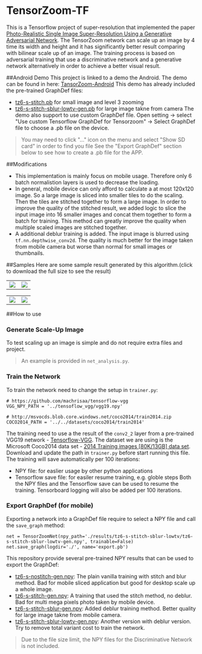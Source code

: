# TensorZoom-TF

This is a Tensorflow project of super-resolution that implemented the paper [Photo-Realistic Single Image Super-Resolution Using a Generative Adversarial Network](https://arxiv.org/abs/1609.04802). The TensorZoom network can scale up an image by 4 time its width and height and it has significantly better result comparing with bilinear scale up of an image. The training process is based on adversarial training that use a discriminative network and a generative network alternatively in order to achieve a better visual result.

##Android Demo
This project is linked to a demo the Android. The demo can be found in here: 
[TansorZoom-Android](https://play.google.com/store/apps/details?id=uk.tensorzoom)
This demo has already included the pre-trained GraphDef files:
- [tz6-s-stitch.pb](https://github.com/machrisaa/tensorzoom/blob/master/results/tz6-s-stitch/tz6-s-stitch-gen.pb) for small image and level 3 zooming
- [tz6-s-stitch-sblur-lowtv-gen.pb](https://github.com/machrisaa/tensorzoom/blob/master/results/tz6-s-stitch-sblur-lowtv/tz6-s-stitch-sblur-lowtv-gen.pb) for large image takne from camera
The demo also support to use custom GraphDef file. Open setting -> select "Use custom Tensorflow GraphDef for Tensorzoom" -> Select GraphDef file to choose a .pb file on the device.
> You may need to click "..." icon on the menu and select "Show SD card" in order to find you file
See the "Export GraphDef" section below to see how to create a .pb file for the APP.

##Modifications
- This implementation is mainly focus on mobile usage. Therefore only 6 batch normalistion layers is used to decrease the loading.
- In general, mobile device can only afford to calculate a at most 120x120 image. So a large image is sliced into smaller tiles to do the scaling. Then the tiles are stitched together to form a large image. In order to improve the quality of the stitched result, we added logic to slice the input image into 16 smaller images and concat them together to form a batch for training. This method can greatly improve the quality when multiple scaled images are stitched together.
- A additional deblur training is added. The input image is blurred using ```tf.nn.depthwise_conv2d```. The quality is much better for the image taken from mobile camera but worse than normal for small images or thumbnails.

##Samples
Here are some sample result generated by this algorithm.(click to download the full size to see the result)
<table>
  <tr>
    <td><img src="https://github.com/machrisaa/tensorzoom/blob/master/analysis/cat_h.jpg?raw=true"/></td>
    <td><img src="https://github.com/machrisaa/tensorzoom/blob/master/analysis/cat_h_tz6-s-stitch-gen.jpg?raw=true"/></td>
  </tr>
</table>
<table>
  <tr>
    <td><img src="https://github.com/machrisaa/tensorzoom/blob/master/analysis/london2.jpg?raw=true"/></td>
    <td><img src="https://github.com/machrisaa/tensorzoom/blob/master/analysis/london2_tz6-s-stitch-sblur-notv-gen.jpg?raw=true"/></td>
  </tr>
</table>

##How to use
### Generate Scale-Up Image
To test scaling up an image is simple and do not require extra files and project. 
> An example is provided in ```net_analysis.py```.

### Train the Network
To train the network need to change the setup in ```trainer.py```:
```
# https://github.com/machrisaa/tensorflow-vgg
VGG_NPY_PATH = '../tensoflow_vgg/vgg19.npy'

# http://msvocds.blob.core.windows.net/coco2014/train2014.zip
COCO2014_PATH = '../../datasets/coco2014/train2014'
```
The training need to use a the result of the ```conv2_2``` layer from a pre-trained VGG19 network - [Tensorflow-VGG](https://github.com/machrisaa/tensorflow-vgg). The dataset we are using is the Microsoft Coco2014 data set - [2014 Training images [80K/13GB] data set](http://mscoco.org/dataset/#download).
Download and update the path in ```trainer.py``` before start running this file.
The training will save automatically per 100 iterations:
- NPY file: for easlier usage by other python applications
- Tensorflow save file: for easiler resume training, e.g. globle steps
Both the NPY files and the Tensorflow save can be used to resume the training. Tensorboard logging will also be added per 100 iterations.

### Export GraphDef (for mobile)
Exporting a network into a GraphDef file require to select a NPY file and call the ```save_graph``` method:
```
net = TensorZoomNet(npy_path='./results/tz6-s-stitch-sblur-lowtv/tz6-s-stitch-sblur-lowtv-gen.npy', trainable=False)
net.save_graph(logdir='./', name='export.pb')
```
This repository provide several pre-trained NPY results that can be used to export the GraphDef:
- [tz6-s-nostitch-gen.npy](https://github.com/machrisaa/tensorzoom/blob/master/results/tz6-s-nostitch/tz6-s-nostitch-gen.npy): The plain vanilla training with stitch and blur method. Bad for mobile sliced application but good for desktop scale up a whole image.
- [tz6-s-stitch-gen.npy](https://github.com/machrisaa/tensorzoom/blob/master/results/tz6-s-stitch/tz6-s-stitch-gen.npy): A training that used the stitch method, no deblur. Bad for multi mega pixels photo taken by mobile device.
- [tz6-s-stitch-sblur-gen.npy](https://github.com/machrisaa/tensorzoom/blob/master/results/tz6-s-stitch-sblur/tz6-s-stitch-sblur-gen.npy): Added deblur training method. Better quality for large image takne from mobile camera.
- [tz6-s-stitch-sblur-lowtv-gen.npy](https://github.com/machrisaa/tensorzoom/blob/master/results/tz6-s-stitch-sblur-lowtv/tz6-s-stitch-sblur-lowtv-gen.npy): Another version with deblur version. Try to remove total variant cost to train the network.
> Due to the file size limit, the NPY files for the Discriminative Network is not included.
